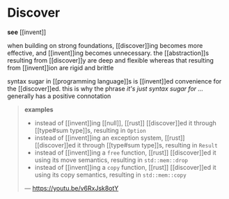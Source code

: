 # Discover

**see** [[invent]]

when building on strong foundations, [[discover]]ing becomes more effective, and [[invent]]ing becomes unnecessary. the [[abstraction]]s resulting from [[discover]]y are deep and flexible whereas that resulting from [[invent]]ion are rigid and brittle

syntax sugar in [[programming language]]s is [[invent]]ed convenience for the [[discover]]ed. this is why the phrase _it's just syntax sugar for ..._ generally has a positive connotation

> **examples**
>
> - instead of [[invent]]ing [[null]], [[rust]] [[discover]]ed it through [[type#sum type]]s, resulting in `Option`
> - instead of [[invent]]ing an exception system, [[rust]] [[discover]]ed it through [[type#sum type]]s, resulting in `Result`
> - instead of [[invent]]ing a `free` function, [[rust]] [[discover]]ed it using its move semantics, resulting in `std::mem::drop`
> - instead of [[invent]]ing a `copy` function, [[rust]] [[discover]]ed it using its copy semantics, resulting in `std::mem::copy`
>
> &mdash; <https://youtu.be/v6RxJsk8otY>
